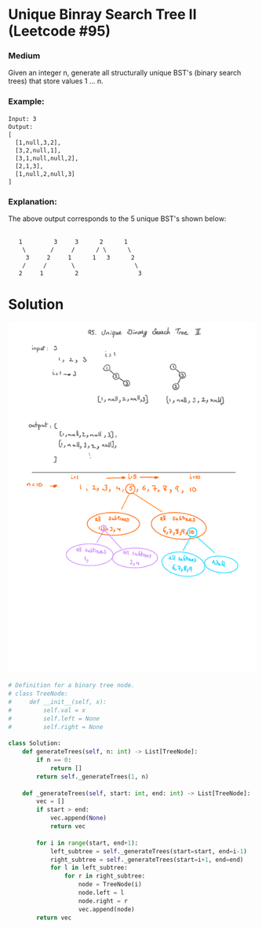 Unique Binray Search Tree II (Leetcode #95)
===============================
### Medium

Given an integer n, generate all structurally unique BST's (binary search trees) that store values 1 ... n.

### Example:

```
Input: 3
Output:
[
  [1,null,3,2],
  [3,2,null,1],
  [3,1,null,null,2],
  [2,1,3],
  [1,null,2,null,3]
]
```
### Explanation:
The above output corresponds to the 5 unique BST's shown below:
```

   1         3     3      2      1
    \       /     /      / \      \
     3     2     1      1   3      2
    /     /       \                 \
   2     1         2                 3
```

Solution
========
![Explanation](images/image0003.png)
```python
# Definition for a binary tree node.
# class TreeNode:
#     def __init__(self, x):
#         self.val = x
#         self.left = None
#         self.right = None

class Solution:
    def generateTrees(self, n: int) -> List[TreeNode]:
        if n == 0:
            return []
        return self._generateTrees(1, n)

    def _generateTrees(self, start: int, end: int) -> List[TreeNode]:
        vec = []
        if start > end:
            vec.append(None)
            return vec

        for i in range(start, end+1):
            left_subtree = self._generateTrees(start=start, end=i-1)
            right_subtree = self._generateTrees(start=i+1, end=end)
            for l in left_subtree:
                for r in right_subtree:
                    node = TreeNode(i)
                    node.left = l
                    node.right = r
                    vec.append(node)
        return vec
```
